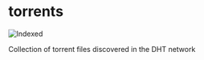 torrents 
========
![Indexed](https://img.shields.io/badge/indexed-86017-blue)

Collection of torrent files discovered in the DHT network
